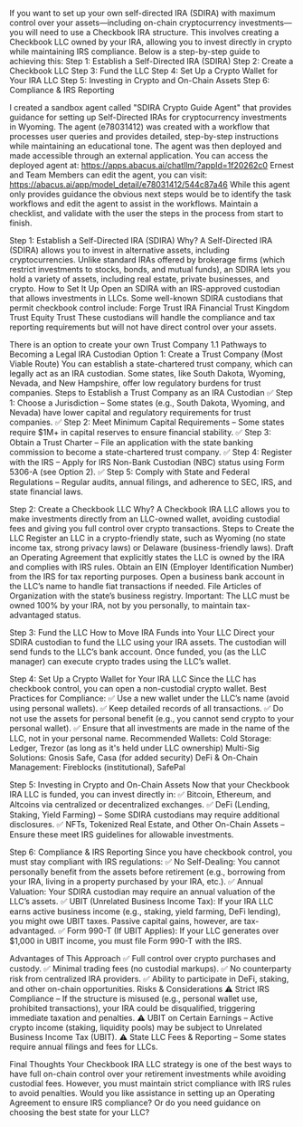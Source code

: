 If you want to set up your own self-directed IRA (SDIRA) with maximum control over your assets—including on-chain cryptocurrency investments—you will need to use a Checkbook IRA structure. This involves creating a Checkbook LLC owned by your IRA, allowing you to invest directly in crypto while maintaining IRS compliance. Below is a step-by-step guide to achieving this:
Step 1: Establish a Self-Directed IRA (SDIRA)
Step 2: Create a Checkbook LLC
Step 3: Fund the LLC
Step 4: Set Up a Crypto Wallet for Your IRA LLC
Step 5: Investing in Crypto and On-Chain Assets
Step 6: Compliance & IRS Reporting

I created a sandbox agent called "SDIRA Crypto Guide Agent" that provides guidance for setting up Self-Directed IRAs for cryptocurrency investments in Wyoming. The agent (e78031412) was created with a workflow that processes user queries and provides detailed, step-by-step instructions while maintaining an educational tone. The agent was then deployed and made accessible through an external application.
You can access the deployed agent at: https://apps.abacus.ai/chatllm/?appId=1f20262c0
Ernest and Team Members can edit the agent, you can visit: https://abacus.ai/app/model_detail/e78031412/544c87a46 
While this agent only provides guidance the obvious next steps would be to identify the task workflows and edit the agent to assist in the workflows. Maintain a checklist, and validate with the user the steps in the process from start to finish. 

Step 1: Establish a Self-Directed IRA (SDIRA)
Why?
A Self-Directed IRA (SDIRA) allows you to invest in alternative assets, including cryptocurrencies. Unlike standard IRAs offered by brokerage firms (which restrict investments to stocks, bonds, and mutual funds), an SDIRA lets you hold a variety of assets, including real estate, private businesses, and crypto.
How to Set It Up
Open an SDIRA with an IRS-approved custodian that allows investments in LLCs.
Some well-known SDIRA custodians that permit checkbook control include:
Forge Trust
IRA Financial Trust
Kingdom Trust
Equity Trust
These custodians will handle the compliance and tax reporting requirements but will not have direct control over your assets.

There is an option to create your own Trust Company
1.1 Pathways to Becoming a Legal IRA Custodian
Option 1: Create a Trust Company (Most Viable Route)
You can establish a state-chartered trust company, which can legally act as an IRA custodian. Some states, like South Dakota, Wyoming, Nevada, and New Hampshire, offer low regulatory burdens for trust companies.
Steps to Establish a Trust Company as an IRA Custodian
✅ Step 1: Choose a Jurisdiction – Some states (e.g., South Dakota, Wyoming, and Nevada) have lower capital and regulatory requirements for trust companies.
✅ Step 2: Meet Minimum Capital Requirements – Some states require $1M+ in capital reserves to ensure financial stability.
✅ Step 3: Obtain a Trust Charter – File an application with the state banking commission to become a state-chartered trust company.
✅ Step 4: Register with the IRS – Apply for IRS Non-Bank Custodian (NBC) status using Form 5306-A (see Option 2).
✅ Step 5: Comply with State and Federal Regulations – Regular audits, annual filings, and adherence to SEC, IRS, and state financial laws.


Step 2: Create a Checkbook LLC
Why?
A Checkbook IRA LLC allows you to make investments directly from an LLC-owned wallet, avoiding custodial fees and giving you full control over crypto transactions.
Steps to Create the LLC
Register an LLC in a crypto-friendly state, such as Wyoming (no state income tax, strong privacy laws) or Delaware (business-friendly laws).
Draft an Operating Agreement that explicitly states the LLC is owned by the IRA and complies with IRS rules.
Obtain an EIN (Employer Identification Number) from the IRS for tax reporting purposes.
Open a business bank account in the LLC’s name to handle fiat transactions if needed.
File Articles of Organization with the state’s business registry.
Important: The LLC must be owned 100% by your IRA, not by you personally, to maintain tax-advantaged status.

Step 3: Fund the LLC
How to Move IRA Funds into Your LLC
Direct your SDIRA custodian to fund the LLC using your IRA assets.
The custodian will send funds to the LLC’s bank account.
Once funded, you (as the LLC manager) can execute crypto trades using the LLC’s wallet.

Step 4: Set Up a Crypto Wallet for Your IRA LLC
Since the LLC has checkbook control, you can open a non-custodial crypto wallet.
Best Practices for Compliance:
✅ Use a new wallet under the LLC’s name (avoid using personal wallets).
✅ Keep detailed records of all transactions.
✅ Do not use the assets for personal benefit (e.g., you cannot send crypto to your personal wallet).
✅ Ensure that all investments are made in the name of the LLC, not in your personal name.
Recommended Wallets:
Cold Storage: Ledger, Trezor (as long as it's held under LLC ownership)
Multi-Sig Solutions: Gnosis Safe, Casa (for added security)
DeFi & On-Chain Management: Fireblocks (institutional), SafePal

Step 5: Investing in Crypto and On-Chain Assets
Now that your Checkbook IRA LLC is funded, you can invest directly in:
✅ Bitcoin, Ethereum, and Altcoins via centralized or decentralized exchanges.
✅ DeFi (Lending, Staking, Yield Farming) – Some SDIRA custodians may require additional disclosures.
✅ NFTs, Tokenized Real Estate, and Other On-Chain Assets – Ensure these meet IRS guidelines for allowable investments.

Step 6: Compliance & IRS Reporting
Since you have checkbook control, you must stay compliant with IRS regulations:
✅ No Self-Dealing: You cannot personally benefit from the assets before retirement (e.g., borrowing from your IRA, living in a property purchased by your IRA, etc.).
✅ Annual Valuation: Your SDIRA custodian may require an annual valuation of the LLC’s assets.
✅ UBIT (Unrelated Business Income Tax): If your IRA LLC earns active business income (e.g., staking, yield farming, DeFi lending), you might owe UBIT taxes. Passive capital gains, however, are tax-advantaged.
✅ Form 990-T (If UBIT Applies): If your LLC generates over $1,000 in UBIT income, you must file Form 990-T with the IRS.

Advantages of This Approach
✅ Full control over crypto purchases and custody.
✅ Minimal trading fees (no custodial markups).
✅ No counterparty risk from centralized IRA providers.
✅ Ability to participate in DeFi, staking, and other on-chain opportunities.
Risks & Considerations
⚠️ Strict IRS Compliance – If the structure is misused (e.g., personal wallet use, prohibited transactions), your IRA could be disqualified, triggering immediate taxation and penalties.
⚠️ UBIT on Certain Earnings – Active crypto income (staking, liquidity pools) may be subject to Unrelated Business Income Tax (UBIT).
⚠️ State LLC Fees & Reporting – Some states require annual filings and fees for LLCs.

Final Thoughts
Your Checkbook IRA LLC strategy is one of the best ways to have full on-chain control over your retirement investments while avoiding custodial fees. However, you must maintain strict compliance with IRS rules to avoid penalties.
Would you like assistance in setting up an Operating Agreement to ensure IRS compliance? Or do you need guidance on choosing the best state for your LLC?
